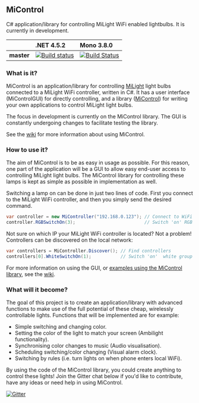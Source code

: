 ## MiControl

C# application/library for controlling MiLight WiFi enabled lightbulbs. It is currently in development.

|   | .NET 4.5.2 | Mono 3.8.0 |
|---|:-----------|:-----------|
| **master** | [![Build status](https://ci.appveyor.com/api/projects/status/vqi584om4kcj3032/branch/master?svg=true)](https://ci.appveyor.com/project/Milfje/micontrol/branch/master) | [![Build Status](https://travis-ci.org/Milfje/MiControl.svg?branch=master)](https://travis-ci.org/Milfje/MiControl) |

### What is it?

MiControl is an application/library for controlling <a href="http://www.milight.com/">MiLight</a> light bulbs connected to a MiLight WiFi controller, written in C#. It has a user interface (MiControlGUI) for directly controlling, and a library (<a href="http://github.com/Milfje/MiControl/wiki/MiControl">MiControl</a>) for writing your own applications to control MiLight light bulbs.

The focus in development is currently on the MiControl library. The GUI is constantly undergoing changes to facilitate testing the library.

See the <a href="https://github.com/Milfje/MiControl/wiki">wiki</a> for more information about using MiControl.

### How to use it?

The aim of MiControl is to be as easy in usage as possible. For this reason, one part of the application will be a GUI to allow easy end-user access to controlling MiLight light bulbs. The MiControl library for controlling these lamps is kept as simple as possible in implementation as well.

Switching a lamp on can be done in just two lines of code. First you connect to the MiLight WiFi controller, and then you simply send the desired command.

```csharp
var controller = new MiController("192.168.0.123"); // Connect to WiFi controller
controller.RGBSwitchOn(3);                          // Switch 'on' RGB group 3
```

Not sure on which IP your MiLight WiFi controller is located? Not a problem! Controllers can be discovered on the local network:

```csharp
var controllers = MiController.Discover(); // Find controllers
controllers[0].WhiteSwitchOn(1);           // Switch 'on'  white group 1 on first controller
```

For more information on using the GUI, or <a href="https://github.com/Milfje/MiControl/wiki/MiControl">examples using the MiControl library</a>, see the <a href="https://github.com/Milfje/MiControl/wiki">wiki</a>.

### What will it become?

The goal of this project is to create an application/library with advanced functions to make use of the full potential of these cheap, wirelessly controllable lights. Functions that will be implemented are for example:

* Simple switching and changing color.
* Setting the color of the light to match your screen (Ambilight functionality).
* Synchronising color changes to music (Audio visualisation).
* Scheduling switching/color changing (Visual alarm clock).
* Switching by rules (i.e. turn lights on when phone enters local WiFi).

By using the code of the MiControl library, you could create anything to control these lights! Join the Gitter chat below if you'd like to contribute, have any ideas or need help in using MiControl.

[![Gitter](https://badges.gitter.im/Join%20Chat.svg)](https://gitter.im/Milfje/MiControl?utm_source=badge&utm_medium=badge&utm_campaign=pr-badge)
